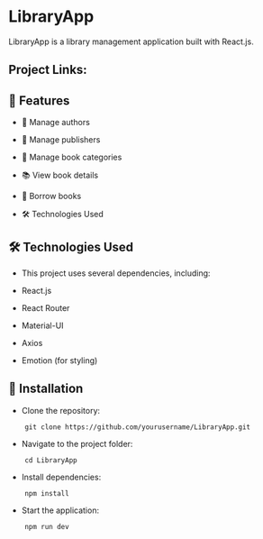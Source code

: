 
# LibraryApp 

LibraryApp is a library management application built with React.js.

## Project Links:


## 📌 Features

- 📖 Manage authors

- 🏢 Manage publishers

- 📂 Manage book categories

- 📚 View book details

- 🔄 Borrow books

- 🛠 Technologies Used

## 🛠 Technologies Used

- This project uses several dependencies, including:

- React.js

- React Router

- Material-UI

- Axios

- Emotion (for styling)

## 🚀 Installation

- Clone the repository:
```
    git clone https://github.com/yourusername/LibraryApp.git
```
- Navigate to the project folder:

```
    cd LibraryApp
```
- Install dependencies:
```
    npm install
```
- Start the application:
```
    npm run dev
```


  


  

  

  

  